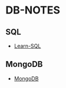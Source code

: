# DB-NOTES


## SQL 

- [Learn-SQL](sql/learn-sql.md)

## MongoDB

- [MongoDB](mongodb/learn-mongodb.md)
